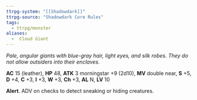 ```yaml
---
ttrpg-system: "[[Shadowdark]]"
ttrpg-source: "Shadowdark Core Rules"
tags:
  - ttrpg/monster
aliases:
  -  Cloud Giant
---
```


_Pale, angular giants with blue-gray hair, light eyes, and silk robes. They do not allow outsiders into their enclaves._

**AC** 15 (leather), **HP** 48, **ATK** 3 morningstar +9 (2d10), **MV** double near, **S** +5, **D** +4, **C** +3, **I** +3, **W** +3, **Ch** +3, **AL** N, **LV** 10

**Alert**. ADV on checks to detect sneaking or hiding creatures.

